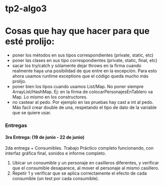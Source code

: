 # tp2-algo3


# Cosas que hay que hacer para que esté prolijo:

- poner los métodos en sus tipos correspondientes (private, static, etc)
- poner las clases en sus tipo correspondientes (private, static, final, etc)
- sacar los try/catch y sólamente dejar throws en la firma cuando realmente haya una posibilidad de que entre en la excepción. Para esto ahora usamos runtime exceptions que el código queda mucho más prolijo.
- poner bien los tipos cuando usamos List/Map. No poner siempre ArrayList/HashMap. Ej: en la firma de colocarPersonajesEnTablero va Map. Lo mismo en los constructores.
- no castear al pedo. Por ejemplo en las pruebas hay cast a int al pedo. Más facil crear double de una, respetando el tipo de dato de la variable que se quiere usar.

### Entregas

#### 3ra Entrega: (19 de junio - 22 de junio)

2da entrega + Consumibles. Trabajo Práctico completo funcionando, con interfaz gráfica final, sonidos e informe completo.

1. Ubicar un consumible y un personaje en casilleros diferentes, y verificar que el consumible desaparece, al mover el personaje al mismo casillero.
2. Repetir 1 y verificar que se aplica correctamente el efecto de cada consumible (un test por cada consumible).
